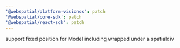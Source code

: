 ```yaml
---
'@webspatial/platform-visionos': patch
'@webspatial/core-sdk': patch
'@webspatial/react-sdk': patch
---
```


support fixed position for Model including wrapped under a spatialdiv

